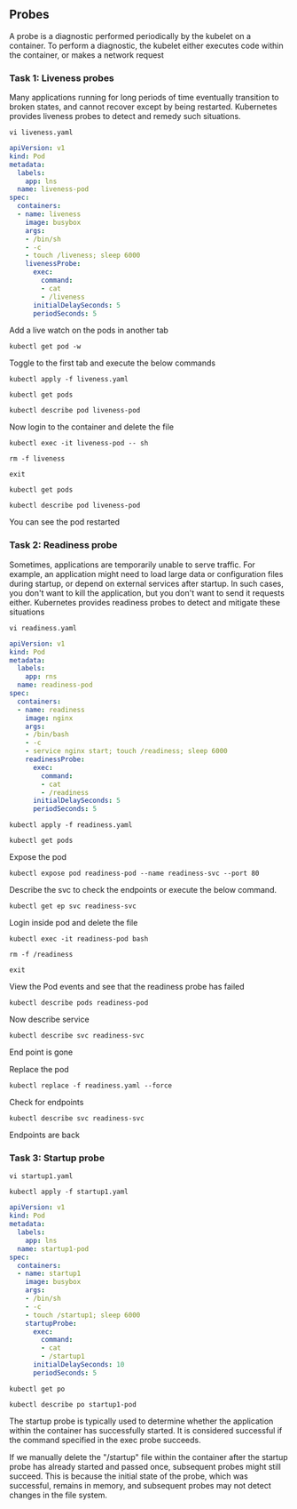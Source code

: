 ## Probes
A probe is a diagnostic performed periodically by the kubelet on a container. To perform a diagnostic, the kubelet either executes code within the container, or makes a network request


### Task 1: Liveness probes

Many applications running for long periods of time eventually transition to broken states, and cannot recover except by being restarted. Kubernetes provides liveness probes to detect and remedy such situations.
```	  
vi liveness.yaml
```
```yaml
apiVersion: v1
kind: Pod
metadata:
  labels:
    app: lns
  name: liveness-pod
spec:
  containers:
  - name: liveness
    image: busybox
    args:
    - /bin/sh
    - -c
    - touch /liveness; sleep 6000
    livenessProbe:
      exec:
        command:
        - cat
        - /liveness
      initialDelaySeconds: 5
      periodSeconds: 5
```
Add a live watch on the pods in another tab
```
kubectl get pod -w
```
Toggle to the first tab and execute the below commands
```
kubectl apply -f liveness.yaml
```
```	  
kubectl get pods	  
```
```
kubectl describe pod liveness-pod
``` 
Now login to the container and delete the file
```
kubectl exec -it liveness-pod -- sh 
```
```
rm -f liveness
```
```
exit
```
```
kubectl get pods
```
```
kubectl describe pod liveness-pod
```
You can see the pod restarted

 
### Task 2: Readiness probe

Sometimes, applications are temporarily unable to serve traffic. For example, an application might need to load large data or configuration files during startup, or depend on external services after startup. In such cases, you don't want to kill the application, but you don't want to send it requests either. Kubernetes provides readiness probes to detect and mitigate these situations

```
vi readiness.yaml
```
```yaml
apiVersion: v1
kind: Pod
metadata:
  labels:
    app: rns
  name: readiness-pod
spec:
  containers:
  - name: readiness
    image: nginx
    args:
    - /bin/bash
    - -c
    - service nginx start; touch /readiness; sleep 6000
    readinessProbe:
      exec:
        command:
        - cat
        - /readiness
      initialDelaySeconds: 5
      periodSeconds: 5
```
```	  
kubectl apply -f readiness.yaml
```
```
kubectl get pods
```
Expose the pod
```
kubectl expose pod readiness-pod --name readiness-svc --port 80 
```
Describe the svc to check the endpoints or execute the below command.
```
kubectl get ep svc readiness-svc
```
Login inside pod and delete the file 
```
kubectl exec -it readiness-pod bash 
```
```
rm -f /readiness
```
```
exit
```

View the Pod events and see that the readiness probe has failed
```
kubectl describe pods readiness-pod
```
Now describe service
```
kubectl describe svc readiness-svc
```
End point is gone

Replace the pod
```
kubectl replace -f readiness.yaml --force
```
Check for endpoints
```
kubectl describe svc readiness-svc
```
Endpoints are back


### Task 3: Startup probe
```
vi startup1.yaml
```
```
kubectl apply -f startup1.yaml 
```
```yaml
apiVersion: v1
kind: Pod
metadata:
  labels:
    app: lns
  name: startup1-pod
spec:
  containers:
  - name: startup1
    image: busybox
    args:
    - /bin/sh
    - -c
    - touch /startup1; sleep 6000
    startupProbe:
      exec:
        command:
        - cat
        - /startup1
      initialDelaySeconds: 10
      periodSeconds: 5
```
```
kubectl get po
```
```
kubectl describe po startup1-pod
```

The startup probe is typically used to determine whether the application within the container has successfully started. It is considered successful if the command specified in the exec probe succeeds.

If we manually delete the "/startup" file within the container after the startup probe has already started and passed once, subsequent probes might still succeed. This is because the initial state of the probe, which was successful, remains in memory, and subsequent probes may not detect changes in the file system.
